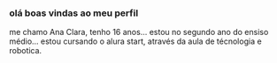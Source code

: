 ### olá boas vindas ao meu perfil

me chamo Ana Clara, tenho 16 anos...
estou no segundo ano do ensiso médio...
estou cursando o alura start, através da aula de técnologia e robotica.
